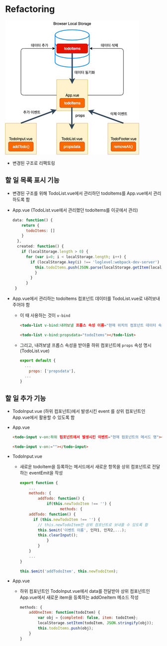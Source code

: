 # Refactoring

![image-20191129_Improved_Application_Structure](../image/6_10_Improved_Structure.png)

- 변경된 구조로 리팩토링



## 할 일 목록 표시 기능

- 변경된 구조를 위해 TodoList.vue에서 관리하던 todoItems를 App.vue에서 관리하도록 함

- App.vue (TodoList.vue에서 관리했던 todoItems를 이곳에서 관리)

  ```javascript
  data: function() {
      return {
        todoItems: []
      }
    },
    created: function() {
      if (localStorage.length > 0) {
        for (var i=0; i < localStorage.length; i++) {
          if (localStorage.key(i) !== 'loglevel:webpack-dev-server') {
            this.todoItems.push(JSON.parse(localStorage.getItem(localStorage.key(i))));
            }
          }
        }
   }
  ```

  

- App.vue에서 관리하는 todoItems 컴포넌트 데이터를 TodoList.vue로 내려보내주어야 함

  - 이 때 사용하는 것이 `v-bind`

    ```html
    <todo-list v-bind:내려보낼 프롭스 속성 이름="현재 위치의 컴포넌트 데이터 속성"></todo-list>
    ```

    ```html
    <todo-list v-bind:propsdata="todoItems"></todo-list>
    ```

  - 그리고, 내려보낼 프롭스 속성을 받아줄 하위 컴포넌트에 `props` 속성 명시 (TodoList.vue)

    ```javascript
    export default {
      ...
    	props: ['propsdata'],
      ...
    }
    ```







## 할 일 추가 기능

- TodoInput.vue (하위 컴포넌트)에서 발생시킨 event 를 상위 컴포넌트인 App.vue에서 활용할 수 있도록 함

- App.vue

  ```html
  <todo-input v-on:하위 컴포넌트에서 발생시킨 이벤트="현재 컴포넌트의 메서드 명"></todo-input>
  ```

  ```html
  <todo-input v-on:=""></todo-input>
  ```



- TodoInput.vue

  - 새로운 todoItem을 등록하는 메서드에서 새로운 항목을 상위 컴포넌트로 전달하는 eventEmit을 작성

    ```javascript
    export function {
    	...
    	methods: {
    		addTodo: function() {
    			if(this.newTodoItem !== '') {
    				  methods: {
        addTodo: function() {
          if (this.newTodoItem !== '') {
            // this.newTodoItem만 상위 컴포넌트로 보내줄 수 있도록 함
           	this.$emit('이벤트 이름', 인자1, 인자2,...);
           	this.clearInput();
    			}
    		}
    	}
    	...
    }
    ```

    ```javascript
    this.$emit('addTodoItem', this.newTodoItem);
    ```

- App.vue

  - 하위 컴포넌트인 TodoInput.vue에서 data를 전달받아 상위 컴포넌트인 App.vue에서 새로운 item을 등록하는 addOneItem 메소드 작성

    ```javascript
    methods: {
    	addOneItem: function(todoItem) {
    		var obj = {completed: false, item: todoItem};
    		localStorage.setItem(todoItem, JSON.stringify(obj));
    		this.todoItems.push(obj);
    	}
    }
    ```

    